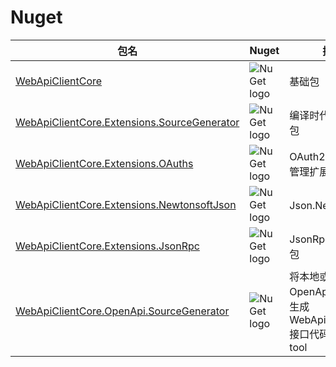 ﻿# Nuget

| 包名                                                                                                                      | Nuget                                                                                    | 描述                                                                      |
| ------------------------------------------------------------------------------------------------------------------------- | ---------------------------------------------------------------------------------------- | ------------------------------------------------------------------------- |
| [WebApiClientCore](https://www.nuget.org/packages/WebApiClientCore)                                                       | ![NuGet logo](https://buildstats.info/nuget/WebApiClientCore)                            | 基础包                                                                    |
| [WebApiClientCore.Extensions.SourceGenerator](https://www.nuget.org/packages/WebApiClientCore.Extensions.SourceGenerator) | ![NuGet logo](https://buildstats.info/nuget/WebApiClientCore.Extensions.SourceGenerator) | 编译时代理类生成包                                                        |
| [WebApiClientCore.Extensions.OAuths](https://www.nuget.org/packages/WebApiClientCore.Extensions.OAuths)                   | ![NuGet logo](https://buildstats.info/nuget/WebApiClientCore.Extensions.OAuths)          | OAuth2 与 token 管理扩展包                                                |
| [WebApiClientCore.Extensions.NewtonsoftJson](https://www.nuget.org/packages/WebApiClientCore.Extensions.NewtonsoftJson)   | ![NuGet logo](https://buildstats.info/nuget/WebApiClientCore.Extensions.NewtonsoftJson)  | Json.Net 扩展包                                                           |
| [WebApiClientCore.Extensions.JsonRpc](https://www.nuget.org/packages/WebApiClientCore.Extensions.JsonRpc)                 | ![NuGet logo](https://buildstats.info/nuget/WebApiClientCore.Extensions.JsonRpc)         | JsonRpc 调用扩展包                                                        |
| [WebApiClientCore.OpenApi.SourceGenerator](https://www.nuget.org/packages/WebApiClientCore.OpenApi.SourceGenerator)       | ![NuGet logo](https://buildstats.info/nuget/WebApiClientCore.OpenApi.SourceGenerator)    | 将本地或远程 OpenApi 文档解析生成 WebApiClientCore 接口代码的 dotnet tool |
